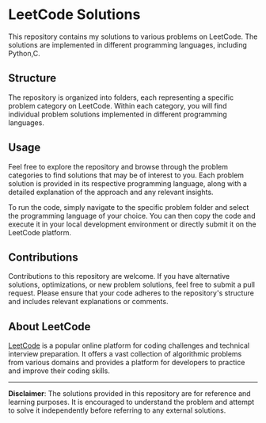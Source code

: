 # LeetCode Solutions

This repository contains my solutions to various problems on LeetCode. The solutions are implemented in different programming languages, including Python,C.

## Structure

The repository is organized into folders, each representing a specific problem category on LeetCode. Within each category, you will find individual problem solutions implemented in different programming languages.

## Usage

Feel free to explore the repository and browse through the problem categories to find solutions that may be of interest to you. Each problem solution is provided in its respective programming language, along with a detailed explanation of the approach and any relevant insights.

To run the code, simply navigate to the specific problem folder and select the programming language of your choice. You can then copy the code and execute it in your local development environment or directly submit it on the LeetCode platform.

## Contributions

Contributions to this repository are welcome. If you have alternative solutions, optimizations, or new problem solutions, feel free to submit a pull request. Please ensure that your code adheres to the repository's structure and includes relevant explanations or comments.

## About LeetCode

[LeetCode](https://leetcode.com/) is a popular online platform for coding challenges and technical interview preparation. It offers a vast collection of algorithmic problems from various domains and provides a platform for developers to practice and improve their coding skills.

---

**Disclaimer**: The solutions provided in this repository are for reference and learning purposes. It is encouraged to understand the problem and attempt to solve it independently before referring to any external solutions.


